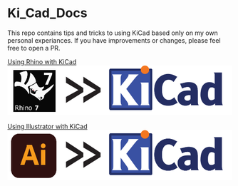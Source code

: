 # Ki_Cad_Docs

This repo contains tips and tricks to using KiCad based only on my own personal experiances. 
If you have improvements or changes, please feel free to open a PR.

[Using Rhino with KiCad](/using_rhino_with_kicad)
![Using Rhino with KiCad](images/rhino_kicad.svg)

[Using Illustrator with KiCad](/using_illustrator_with_kicad)
![Using Illustrator with KiCad](images/ai_kicad.svg)